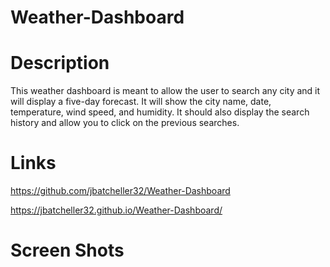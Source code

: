 # Weather-Dashboard

# Description

This weather dashboard is meant to allow the user to search any city and it will display a five-day forecast. It will show the city name, date, temperature, wind speed, and humidity. 
It should also display the search history and allow you to click on the previous searches. 

# Links 

https://github.com/jbatcheller32/Weather-Dashboard


https://jbatcheller32.github.io/Weather-Dashboard/

# Screen Shots




